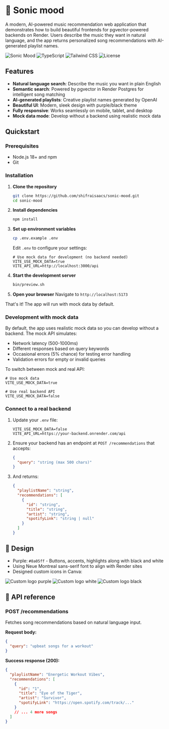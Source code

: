# 🎵 Sonic mood

A modern, AI-powered music recommendation web application that demonstrates how to build beautiful frontends for pgvector-powered backends on Render. Users describe the music they want in natural language, and the app returns personalized song recommendations with AI-generated playlist names.

![Sonic Mood](https://img.shields.io/badge/React-19.1-blue) ![TypeScript](https://img.shields.io/badge/TypeScript-5.9-blue) ![Tailwind CSS](https://img.shields.io/badge/Tailwind-4.1-blue) ![License](https://img.shields.io/badge/license-MIT-green)

## Features

- **Natural language search**: Describe the music you want in plain English
- **Semantic search**: Powered by pgvector in Render Postgres for intelligent song matching
- **AI-generated playlists**: Creative playlist names generated by OpenAI
- **Beautiful UI**: Modern, sleek design with purple/black theme
- **Fully responsive**: Works seamlessly on mobile, tablet, and desktop
- **Mock data mode**: Develop without a backend using realistic mock data

## Quickstart

### Prerequisites

- Node.js 18+ and npm
- Git

### Installation

1. **Clone the repository**

   ```bash
   git clone https://github.com/shifraisaacs/sonic-mood.git
   cd sonic-mood
   ```

2. **Install dependencies**

   ```bash
   npm install
   ```

3. **Set up environment variables**

   ```bash
   cp .env.example .env
   ```

   Edit `.env` to configure your settings:

   ```env
   # Use mock data for development (no backend needed)
   VITE_USE_MOCK_DATA=true
   VITE_API_URL=http://localhost:3000/api
   ```

4. **Start the development server**

   ```bash
   bin/preview.sh
   ```

5. **Open your browser**
   Navigate to `http://localhost:5173`

That's it! The app will run with mock data by default.

### Development with mock data

By default, the app uses realistic mock data so you can develop without a backend. The mock API simulates:
- Network latency (500-1000ms)
- Different responses based on query keywords
- Occasional errors (5% chance) for testing error handling
- Validation errors for empty or invalid queries

To switch between mock and real API:

```env
# Use mock data
VITE_USE_MOCK_DATA=true

# Use real backend API
VITE_USE_MOCK_DATA=false
```

### Connect to a real backend

1. Update your `.env` file:

   ```env
   VITE_USE_MOCK_DATA=false
   VITE_API_URL=https://your-backend.onrender.com/api
   ```

2. Ensure your backend has an endpoint at `POST /recommendations` that accepts:

   ```json
   {
     "query": "string (max 500 chars)"
   }
   ```

3. And returns:

   ```json
   {
     "playlistName": "string",
     "recommendations": [
       {
         "id": "string",
         "title": "string",
         "artist": "string",
         "spotifyLink": "string | null"
       }
     ]
   }
   ```

## 🎨 Design

- Purple: `#8a05ff` - Buttons, accents, highlights along with black and white
- Using Neue Montreal sans-serif font to align with Render sites
- Designed custom icons in Canva:

![Custom logo purple](frontend-site/src/assets/note_purple.png)
![Custom logo white](frontend-site/src/assets/note_white.png)
![Custom logo black](frontend-site/src/assets/note_black.png)

## 📡 API reference

### POST /recommendations

Fetches song recommendations based on natural language input.

**Request body:**

```json
{
  "query": "upbeat songs for a workout"
}
```

**Success response (200):**

```json
{
  "playlistName": "Energetic Workout Vibes",
  "recommendations": [
    {
      "id": "1",
      "title": "Eye of the Tiger",
      "artist": "Survivor",
      "spotifyLink": "https://open.spotify.com/track/..."
    }
    // ... 4 more songs
  ]
}
```
